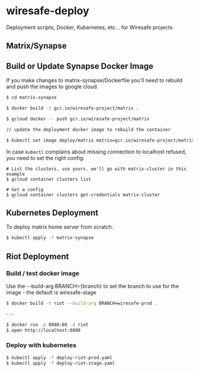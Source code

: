 # wiresafe-deploy
Deployment scripts, Docker, Kubernetes, etc... for Wiresafe projects

## Matrix/Synapse

## Build or Update Synapse Docker Image

If you make changes to matrix-synapse/Dockerfile you'll need to rebuild and push the images to google cloud.

```bash
$ cd matrix-synapse

$ docker build -t gcr.io/wiresafe-project/matrix .

$ gcloud docker -- push gcr.io/wiresafe-project/matrix

// update the deployment docker image to rebuild the container

$ kubectl set image deploy/matrix matrix=gcr.io/wiresafe-project/matrix:latest --namespace=matrix
```
In case `kubectl` complains about missing connection to localhost refused, you need to set the right config:
```
# List the clusters, use yours. we'll go with matrix-cluster in this example
$ gcloud container clusters list

# Get a config
$ gcloud container clusters get-credentials matrix-cluster

```

## Kubernetes Deployment
To deploy matrix home server from scratch.

```bash
$ kubectl apply -f matrix-synapse

```



## Riot Deployment

### Build / test docker image

Use the --build-arg BRANCH={branch} to set the branch to use for the image - the default is wiresafe-stage

```bash
$ docker build -t riot --build-arg BRANCH=wiresafe-prod .

---

$ docker run -p 8080:80 -d riot
$ open http://localhost:8080
```

### Deploy with kubernetes

```bash
$ kubectl apply -f deploy-riot-prod.yaml
$ kubectl apply -f deploy-riot-stage.yaml
```
